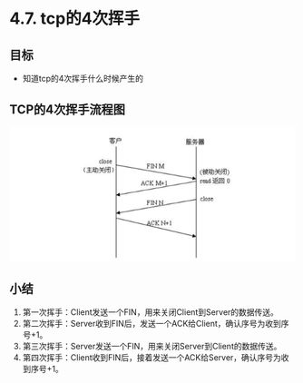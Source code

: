 # 4.7. tcp的4次挥手

目标
--

*   知道tcp的4次挥手什么时候产生的

TCP的4次挥手流程图
-----------

![](imgs/tcp四次挥手.png)

小结
--

1.  第一次挥手：Client发送一个FIN，用来关闭Client到Server的数据传送。
2.  第二次挥手：Server收到FIN后，发送一个ACK给Client，确认序号为收到序号+1。
3.  第三次挥手：Server发送一个FIN，用来关闭Server到Client的数据传送。
4.  第四次挥手：Client收到FIN后，接着发送一个ACK给Server，确认序号为收到序号+1。
